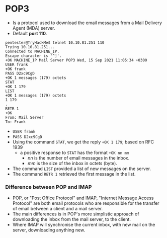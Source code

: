 # POP3

* Is a protocol used to download the email messages from a Mail Delivery Agent (MDA) server.
* Default **port 110**.

```
pentester@TryHackMe$ telnet 10.10.81.251 110
Trying 10.10.81.251...
Connected to MACHINE_IP.
Escape character is '^]'.
+OK MACHINE_IP Mail Server POP3 Wed, 15 Sep 2021 11:05:34 +0300 
USER frank
+OK frank
PASS D2xc9CgD
+OK 1 messages (179) octets
STAT
+OK 1 179
LIST
+OK 1 messages (179) octets
1 179
.
RETR 1
+OK
From: Mail Server 
To: Frank 
```

* `USER frank`
* `PASS D2xc9CgD`
* Using the command `STAT`, we get the reply `+OK 1 179`; based on RFC 1939
  * a positive response to `STAT` has the format `+OK nn mm`
    * _nn_ is the number of email messages in the inbox.
    * _mm_ is the size of the inbox in octets (byte).
* The command `LIST` provided a list of new messages on the server.
* The command `RETR 1` retrieved the first message in the list.

### Difference between  POP and IMAP

* POP, or "Post Office Protocol" and IMAP, "Internet Message Access Protocol" are both email protocols who are responsible for the transfer of email between a client and a mail server.
* The main differences is in POP's more simplistic approach of downloading the inbox from the mail server, to the client.
* Where IMAP will synchronise the current inbox, with new mail on the server, downloading anything new.
